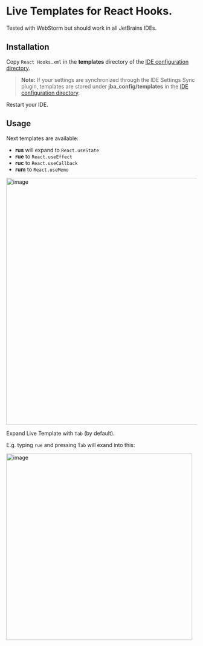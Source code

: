 # Live Templates for React Hooks. 

Tested with WebStorm but should work in all JetBrains IDEs.

## Installation

Copy `React Hooks.xml` in the **templates** directory of the [IDE configuration directory](https://www.jetbrains.com/help/webstorm/directories-used-by-the-ide-to-store-settings-caches-plugins-and-logs.html#config-directory). 

> **Note:** If your settings are synchronized through the  IDE Settings Sync plugin, templates are stored under **jba_config/templates** in the [IDE configuration directory](https://www.jetbrains.com/help/webstorm/directories-used-by-the-ide-to-store-settings-caches-plugins-and-logs.html#config-directory).

Restart your IDE.

## Usage

Next templates are available:

- **rus** will expand to `React.useState`
- **rue** to `React.useEffect`
- **ruc** to `React.useCallback`
- **rum** to `React.useMemo`

<img width="651" alt="image" src="https://user-images.githubusercontent.com/3234928/201136772-f50c6f09-6cfd-4bd8-a736-98f6dcb384bb.png">


Expand Live Template with `Tab` (by default).

E.g. typing `rue` and pressing `Tab` will exand into this:

<img width="492" alt="image" src="https://user-images.githubusercontent.com/3234928/201137405-ba440820-27da-4720-91a9-248e830971c2.png">


